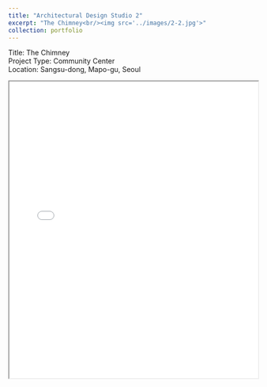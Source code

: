 ```yaml
---
title: "Architectural Design Studio 2"
excerpt: "The Chimney<br/><img src='../images/2-2.jpg'>"
collection: portfolio
---
```



Title: The Chimney  
Project Type: Community Center  
Location: Sangsu-dong, Mapo-gu, Seoul

<iframe src="/academicwebsite.github.io//files/final_2019143028_SIYOUNGYU-compressed.pdf" width="100%" height="600px"></iframe>
